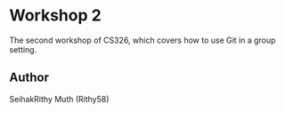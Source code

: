 # Workshop 2

The second workshop of CS326, which covers how to use Git in a group setting.

## Author
SeihakRithy Muth (Rithy58)
